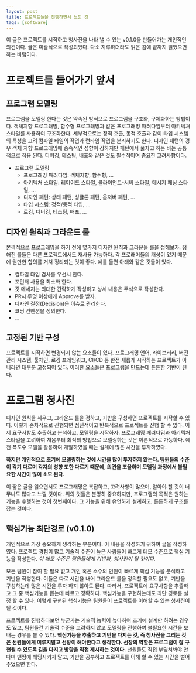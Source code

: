 ```yaml
---
layout: post
title: 프로젝트들을 진행하면서 느낀 것
tags: [software]
---
```


이 글은 프로젝트를 시작하고 청사진을 나타 낼 수 있는 v0.1.0을 만들어가는 개인적인 의견이다.
글은 미괄식으로 작성되었다. 다소 지루하더라도 읽은 김에 끝까지 읽었으면 하는 바램이다.

# 프로젝트를 들어가기 앞서
## 프로그램 모델링
프로그램을 모델링 한다는 것은 약속된 방식으로 프로그램을 구조화, 구체화하는 방법이다.
객체지향 프로그래밍, 함수형 프로그래밍과 같은 프로그래밍 패러다임부터 아키텍처 스타일를 사용하여 구조화한다.
세부적으로는 정적 호출, 동적 호출과 같이 타입 시스템의 특성을 고려 컴파일 타임의 작업과 런타임 작업을 분리하기도 한다.
디자인 패턴의 경우 객체 지향 프로그래밍에 종속적인 성향이 강하지만 패턴에서 풀자고 하는 바는 공통적으로 적용 된다. 디버깅, 테스팅, 배포와 같은 것도 필수적이며 중요한 고려사항이다. 

- 프로그램 모델링
	- 프로그래밍 패러다임: 객체지향, 함수형, ...
	- 아키텍처 스타일: 레이어드 스타일, 클라이언트-서버 스타일, 메시지 패싱 스타일, ...
	- 디자인 패턴: 상태 패턴, 싱글톤 패턴, 옵저버 패턴, ...
	- 타입 시스템:	정적/동적 타입, ...
	- 로깅, 디버깅, 테스팅, 배포, ...

## 디자인 원칙과 그라운드 룰
본격적으로 프로그래밍을 하기 전에 몇가지 디자인 원칙과 그라운들 룰을 정해보자. 정해진 룰들은 다른 프로젝트에서도 재사용 가능하다. 각 프로래머들의 개성이 있기 때문에 원만한 합의를 거쳐 정리되는 것이 좋다. 예를 들면 아래와 같은 것들이 있다.
- 컴파일 타임 검사를 우선시 한다.
- 포인터 사용을 최소화 한다.
- 깃 메세지는 최대한 간략하게 작성하고 상세 내용은 주석으로 작성한다.
- PR시 두명 이상에게 Approve를 받자.
- 디자인 결정(Decision)은 이슈로 관리한다.
- 코딩 컨벤션을 정의한다.
- ...

## 고정된 기반 구성
프로젝트를 시작하면 변경되지 않는 요소들이 있다. 프로그래밍 언어, 라이브러리, 버전 관리 시스템, 툴체인, 로깅 프레임워크, CI/CD 등 완전 새롭게 시작하는 프로젝트가 아니라면 대부분 고정되어 있다. 이러한 요소들은 프로그램을 만드는데 튼튼한 기반이 된다.


# 프로그램 청사진
디자인 원칙을 세우고, 그라운드 룰을 정하고, 기반을 구성하면 프로젝트를 시작할 수 있다. 이렇게 순차적으로 진행되면 점진적이고 반복적으로 프로젝트를 진행 할 수 있다. 이제 요구사항도 추출하고 분석하고, 모델링을 시작하자. 프로그래밍 패러다임과 아키텍처 스타일을 고려하여 처음부터 최적의 방법으로 모델링하는 것은 이론적으로 가능하다. 예전 폭포수 모델을 활용하여 개발하였을 때는 설계에 많은 시간을 투자하였다.


**하지만 개인적으로 초기에 모델링하는 것에 시간을 많이 투자하지 않는다. 팀원들의 수준이 각기 다르며 각자의 성향 또한 다르기 때문에, 의견을 조율하며 모델링 과정에서 불필요한 시간이 많이 소모 된다.**

이 짧은 글을 읽으면서도 프로그래밍은 복잡하고, 고려사항이 많으며, 알아야 할 것이 너무나도 많다고 느낄 것이다. 위의 것들은 분명히 중요하지만, 프로그램의 목적은 원하는 기능을 수행하는 것이 첫번째이다. 그 기능을 위해 유연하게 설계하고, 튼튼하게 구조를 잡는 것이다.

## 핵심기능 최단경로 (v0.1.0)
개인적으로 가장 중요하게 생각하는 부분이다. 이 내용을 작성하기 위하여 글을 작성하였다. 프로젝트 경험이 많고 기술적 수준이 높은 사람들이 빠르게 데모 수준으로 핵심 기능을 작성한다. *이 데모 수준은 팀원들에게 기반과, 청사진이 될 것이다.*

모든 팀원이 참여 할 필요 없고 개인 혹은 소수의 인원이 빠르게 핵심 기능을 분석하고 기반을 작성한다. 이들은 따로 시간을 내어 그라운드 룰을 정의할 필요도 없고, 기반을 구성하는데 많은 시간을 투자 하지 않아도 된다. 따라서, 프로젝트에 요구사항을 추출하고 그 중 핵심기능을 뽑는데 빠르고 정확하다. 핵심기능을 구현하는데도 최단 경로를 설정 할 수 있다. 이렇게 구현된 핵심기능은 팀원들이 프로젝트를 이해할 수 있는 청사진이 될 것이다.

프로젝트를 진행하다보면 누군가는 기술적 능력이 높다하여 초기에 설계만 하려는 경우도 있고, 팀원들간 기술적 수준을 고려하지 않고 모델링을 진행하여 불필요한 시간을 보내는 경우를 볼 수 있다. **핵심기능을 추출하고 기반을 다지는 것, 즉 청사진을 그리는 것은 선원들에게 미루지말고 선장이 해야한다고 생각한다. 선장의 역할은 프로그램이 잘 구현될 수 있도록 길을 다지고 방향을 직접 제시하는 것이다.** 선원들도 직접 부딪쳐봐야 안다며 맨땅에 헤딩시키지 말고, 기반을 공부하고 프로젝트를 이해 할 수 있는 시간을 벌어주었으면 한다.
